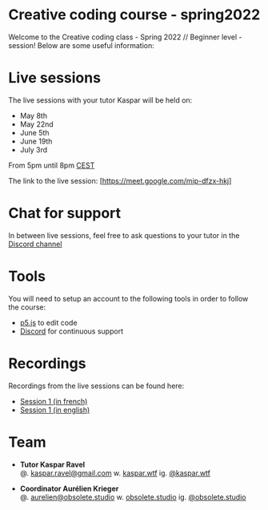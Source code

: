 # Creative coding course - spring2022
Welcome to the Creative coding class - Spring 2022 // Beginner level - session! Below are some useful information:

# Live sessions
The live sessions with your tutor Kaspar will be held on:
- May 8th
- May 22nd
- June 5th
- June 19th
- July 3rd

From 5pm until 8pm [CEST](https://www.timeanddate.com/time/zones/cest)

The link to the live session: [https://meet.google.com/mip-dfzx-hkj]

# Chat for support
In between live sessions, feel free to ask questions to your tutor in the [Discord channel](https://discord.gg/Dz6TWJRP)

# Tools
You will need to setup an account to the following tools in order to follow the course:

- [p5.js](https://editor.p5js.org/) to edit code
- [Discord](https://discord.gg/Bghzd84f) for continuous support

# Recordings
Recordings from the live sessions can be found here:
- [Session 1 (in french)](https://www.dropbox.com/s/bqoqm8xpjh2xm3h/session1FR.mp4?dl=0)
- [Session 1 (in english)](https://www.dropbox.com/s/5llcjh6hbzeagw6/session1EN.mp4?dl=0)

# Team
- <b>Tutor
Kaspar Ravel</b> <br>
@. <kaspar.ravel@gmail.com>
w. [kaspar.wtf](https://www.kaspar.wtf)
ig. [@kaspar.wtf](https://www.instagram.com/kaspar.wtf/)

- <b>Coordinator
Aurélien Krieger</b> <br>
@. <aurelien@obsolete.studio>
w. [obsolete.studio](https://www.obsolete.studio)
ig. [@obsolete.studio](https://www.instagram.com/obsolete.studio/)
